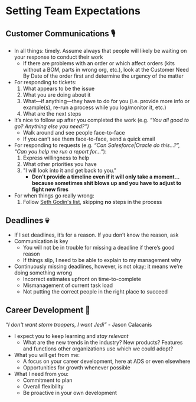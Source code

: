 # Setting Team Expectations
## Customer Communications 🎙
* In all things: timely. Assume always that people will likely be waiting on your response to conduct their work
	* If there are problems with an order or which affect orders (kits without a BOM, parts in wrong org, etc.), look at the Customer Need By Date of the order first and determine the urgency of the matter
* For responding to tickets:
	1. What appears to be the issue
	2. What you are doing about it
	3. What—if anything—they have to do for you (i.e. provide more info or example(s), re-run a process while you log/monitor it, etc.)
	4. What are the next steps
* It’s nice to follow up after you completed the work (e.g. _“You all good to go? Anything else you need?”)_
	* Walk around and see people face-to-face
	* If you can’t see them face-to-face, send a quick email
* For responding to requests (e.g. _“Can Salesforce|Oracle do this…?”, “Can you help me run a report for…”_):
	1. Express willingness to help
	2. What other priorities you have
	3. "I will look into it and get back to you."
		* __Don’t provide a timeline even if it will only take a moment… because sometimes shit blows up and you have to adjust to fight new fires__
* For when things go really wrong:
	1. Follow [Seth Godin's list](http://www.sethgodin.typepad.com/seths_blog/2015/12/when-things-go-wrong.html), skipping **no** steps in the process

## Deadlines 💀 
* If I set deadlines, it’s for a reason. If you don’t know the reason, ask
* Communication is key
	* You will not be in trouble for missing a deadline if there’s good reason
	* If things slip, I need to be able to explain to my management why
* Continuously missing deadlines, however, is not okay; it means we’re doing something wrong
	* Incorrect estimates upfront on time-to-complete
	* Mismanagement of current task load
	* Not putting the correct people in the right place to succeed

## Career Development 🔧
_“I don't want storm troopers, I want Jedi”_ - Jason Calacanis

* I expect you to keep learning and _stay relevant_
	* What are the new trends in the industry? New products? Features and functions other organizations use which we could adopt?
* What you will get from me:
	* A focus on your career development, here at ADS or even elsewhere
	* Opportunities for growth whenever possible
* What I need from you:
	* Commitment to plan
	* Overall flexibility 
	* Be proactive in your own development
